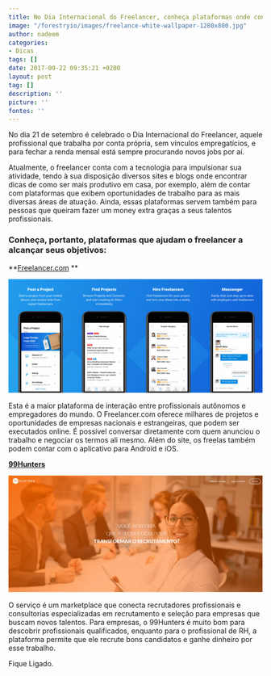 ```yaml
---
title: No Dia Internacional do Freelancer, conheça plataformas onde conseguir trabalhos
image: "/forestryio/images/freelance-white-wallpaper-1280x800.jpg"
author: nadeem
categories:
- Dicas
tags: []
date: 2017-09-22 09:35:21 +0200
layout: post
tag: []
description: ''
picture: ''
fontes: ''
---
```



No dia 21 de setembro é celebrado o Dia Internacional do Freelancer, aquele profissional que trabalha por conta própria, sem vínculos empregatícios, e para fechar a renda mensal está sempre procurando novos jobs por aí.

Atualmente, o freelancer conta com a tecnologia para impulsionar sua atividade, tendo à sua disposição diversos sites e blogs onde encontrar dicas de como ser mais produtivo em casa, por exemplo, além de contar com plataformas que exibem oportunidades de trabalho para as mais diversas áreas de atuação. Ainda, essas plataformas servem também para pessoas que queiram fazer um money extra graças a seus talentos profissionais.

### **Conheça, portanto, plataformas que ajudam o freelancer a alcançar seus objetivos:**

**[Freelancer.com](https://www.freelancer.com/?t=a&utm_expid=294858-552.eUevUWsPRlyvMhcmmK5wmw.1&utm_referrer=https%3A%2F%2Fcanaltech.com.br%2Finternet%2Fno-dia-internacional-do-freelancer-conheca-plataformas-onde-conseguir-trabalhos%2F)
**

![](/forestryio/images/187310.401798-Freelancercom.jpg)

Esta é a maior plataforma de interação entre profissionais autônomos e empregadores do mundo. O Freelancer.com oferece milhares de projetos e oportunidades de empresas nacionais e estrangeiras, que podem ser executados online. É possível conversar diretamente com quem anunciou o trabalho e negociar os termos ali mesmo. Além do site, os freelas também podem contar com o aplicativo para Android e iOS.

**[99Hunters](https://www.99hunters.com/)**

![](/forestryio/images/187314.401806-99Hunters.jpg)

O serviço é um marketplace que conecta recrutadores profissionais e consultorias especializadas em recrutamento e seleção para empresas que buscam novos talentos. Para empresas, o 99Hunters é muito bom para descobrir profissionais qualificados, enquanto para o profissional de RH, a plataforma permite que ele recrute bons candidatos e ganhe dinheiro por esse trabalho.

Fique Ligado.
